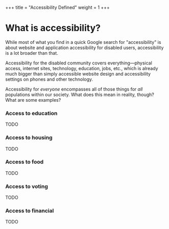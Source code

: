 +++
title = "Accessibility Defined"
weight = 1
+++

# What is accessibility?

While most of what you find in a quick Google search for "accessibility" is about website and application accessibility for disabled users, accessibility is a lot broader than that.

Accessibility for the disabled community covers everything—physical access, internet sites, technology, education, jobs, etc., which is already much bigger than simply accessible website design and accessibility settings on phones and other technology.

Accessibility for *everyone* encompasses all of those things for *all* populations within our society. What does this mean in reality, though? What are some examples?

### Access to education

TODO

### Access to housing

TODO

### Access to food

TODO

### Access to voting

TODO

### Access to financial  

TODO
